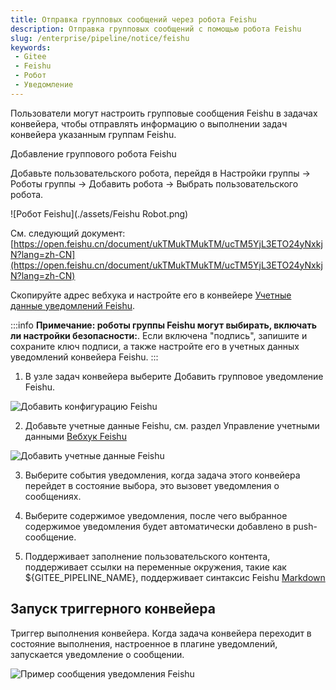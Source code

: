 ```yaml
---
title: Отправка групповых сообщений через робота Feishu
description: Отправка групповых сообщений с помощью робота Feishu
slug: /enterprise/pipeline/notice/feishu
keywords:
 - Gitee
 - Feishu
 - Робот
 - Уведомление
---
```


Пользователи могут настроить групповые сообщения Feishu в задачах конвейера, чтобы отправлять информацию о выполнении задач конвейера указанным группам Feishu.

Добавление группового робота Feishu

Добавьте пользовательского робота, перейдя в Настройки группы -> Роботы группы -> Добавить робота -> Выбрать пользовательского робота.

![Робот Feishu](./assets/Feishu Robot.png)

См. следующий документ: [https://open.feishu.cn/document/ukTMukTMukTM/ucTM5YjL3ETO24yNxkjN?lang=zh-CN](https://open.feishu.cn/document/ukTMukTMukTM/ucTM5YjL3ETO24yNxkjN?lang=zh-CN)

Скопируйте адрес вебхука и настройте его в конвейере [Учетные данные уведомлений Feishu](/enterprise/pipeline/enterprise-setup/certificate/introduce#im-通讯).

:::info **Примечание: роботы группы Feishu могут выбирать, включать ли настройки безопасности:**.
Если включена "подпись", запишите и сохраните ключ подписи, а также настройте его в учетных данных уведомлений конвейера Feishu.
:::

1. В узле задач конвейера выберите Добавить групповое уведомление Feishu.

![Добавить конфигурацию Feishu](./assets/AddFeishuConfiguration.png)

2. Добавьте учетные данные Feishu, см. раздел Управление учетными данными [Вебхук Feishu](/enterprise/pipeline/enterprise-setup/certificate/introduce#im-communication)

![Добавить учетные данные Feishu](./assets/AddFeishuCredentials.png)

3. Выберите события уведомления, когда задача этого конвейера перейдет в состояние выбора, это вызовет уведомления о сообщениях.

4. Выберите содержимое уведомления, после чего выбранное содержимое уведомления будет автоматически добавлено в push-сообщение.

5. Поддерживает заполнение пользовательского контента, поддерживает ссылки на переменные окружения, такие как ${GITEE_PIPELINE_NAME}, поддерживает синтаксис Feishu [Markdown](https://open.feishu.cn/document/ukTMukTMukTM/uADOwUjLwgDM14CM4ATN)

## Запуск триггерного конвейера

Триггер выполнения конвейера. Когда задача конвейера переходит в состояние выполнения, настроенное в плагине уведомлений, запускается уведомление о сообщении.

![Пример сообщения уведомления Feishu](./assets/feishu-notification-message-example.png)